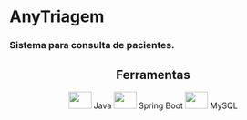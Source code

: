 # AnyTriagem
<h3>Sistema para consulta de pacientes.</h3>

<h2 align="center">Ferramentas</h2>

<div align="center" class="col-md-6"> 
    <td><img src="https://cdn.jsdelivr.net/gh/devicons/devicon/icons/java/java-original.svg" height="30" width="40"/></td>
    <td>Java </td>
    <td><img src="https://cdn.jsdelivr.net/gh/devicons/devicon/icons/spring/spring-original.svg" height="30" width="40"/></td>
    <td>Spring Boot </td>
<!--     <td><img src="https://cdn.jsdelivr.net/gh/devicons/devicon/icons/bootstrap/bootstrap-original.svg" height="30" width="40"/></td>
    <td>Bootstrap 5.1 </td> -->
    <td><img src="https://cdn.jsdelivr.net/gh/devicons/devicon/icons/mysql/mysql-original.svg" height="30" width="40"/></td>
    <td>MySQL </td>
<!--     <td><img src="https://cdn.jsdelivr.net/gh/devicons/devicon/icons/docker/docker-original.svg" height="30" width="40"/></td>
    <td>Docker (Opcional)</td> -->
</div>



